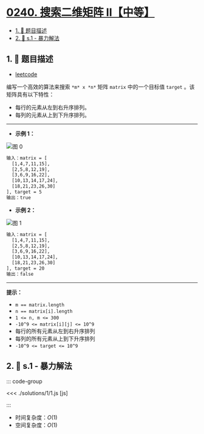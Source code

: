 # [0240. 搜索二维矩阵 II【中等】](https://github.com/tnotesjs/TNotes.leetcode/tree/main/notes/0240.%20%E6%90%9C%E7%B4%A2%E4%BA%8C%E7%BB%B4%E7%9F%A9%E9%98%B5%20II%E3%80%90%E4%B8%AD%E7%AD%89%E3%80%91)

<!-- region:toc -->

- [1. 📝 题目描述](#1--题目描述)
- [2. 🎯 s.1 - 暴力解法](#2--s1---暴力解法)

<!-- endregion:toc -->

## 1. 📝 题目描述

- [leetcode](https://leetcode.cn/problems/search-a-2d-matrix-ii/)

编写一个高效的算法来搜索 `*m* x *n*` 矩阵 `matrix` 中的一个目标值 `target` 。该矩阵具有以下特性：

- 每行的元素从左到右升序排列。
- 每列的元素从上到下升序排列。

---

- **示例 1：**

![图 0](https://cdn.jsdelivr.net/gh/tnotesjs/imgs@main/2025-09-10-21-54-06.png)

```txt
输入：matrix = [
  [1,4,7,11,15],
  [2,5,8,12,19],
  [3,6,9,16,22],
  [10,13,14,17,24],
  [18,21,23,26,30]
], target = 5
输出：true
```

- **示例 2：**

![图 1](https://cdn.jsdelivr.net/gh/tnotesjs/imgs@main/2025-09-10-21-54-13.png)

```txt
输入：matrix = [
  [1,4,7,11,15],
  [2,5,8,12,19],
  [3,6,9,16,22],
  [10,13,14,17,24],
  [18,21,23,26,30]
], target = 20
输出：false
```

---

**提示：**

- `m == matrix.length`
- `n == matrix[i].length`
- `1 <= n, m <= 300`
- `-10^9 <= matrix[i][j] <= 10^9`
- 每行的所有元素从左到右升序排列
- 每列的所有元素从上到下升序排列
- `-10^9 <= target <= 10^9`

## 2. 🎯 s.1 - 暴力解法

::: code-group

<<< ./solutions/1/1.js [js]

:::

- 时间复杂度：$O(1)$
- 空间复杂度：$O(1)$
